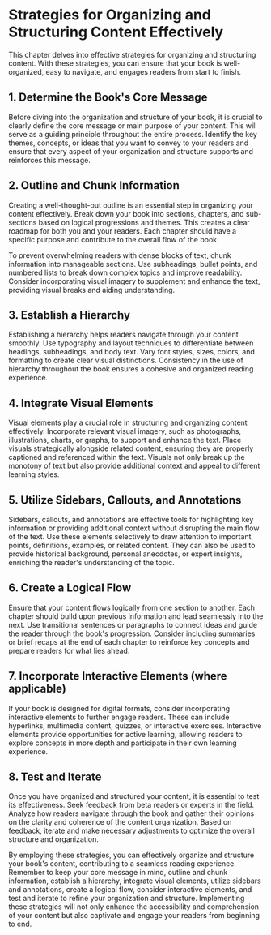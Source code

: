 Strategies for Organizing and Structuring Content Effectively
========================================================================

This chapter delves into effective strategies for organizing and structuring content. With these strategies, you can ensure that your book is well-organized, easy to navigate, and engages readers from start to finish.

**1. Determine the Book's Core Message**
----------------------------------------

Before diving into the organization and structure of your book, it is crucial to clearly define the core message or main purpose of your content. This will serve as a guiding principle throughout the entire process. Identify the key themes, concepts, or ideas that you want to convey to your readers and ensure that every aspect of your organization and structure supports and reinforces this message.

**2. Outline and Chunk Information**
------------------------------------

Creating a well-thought-out outline is an essential step in organizing your content effectively. Break down your book into sections, chapters, and sub-sections based on logical progressions and themes. This creates a clear roadmap for both you and your readers. Each chapter should have a specific purpose and contribute to the overall flow of the book.

To prevent overwhelming readers with dense blocks of text, chunk information into manageable sections. Use subheadings, bullet points, and numbered lists to break down complex topics and improve readability. Consider incorporating visual imagery to supplement and enhance the text, providing visual breaks and aiding understanding.

**3. Establish a Hierarchy**
----------------------------

Establishing a hierarchy helps readers navigate through your content smoothly. Use typography and layout techniques to differentiate between headings, subheadings, and body text. Vary font styles, sizes, colors, and formatting to create clear visual distinctions. Consistency in the use of hierarchy throughout the book ensures a cohesive and organized reading experience.

**4. Integrate Visual Elements**
--------------------------------

Visual elements play a crucial role in structuring and organizing content effectively. Incorporate relevant visual imagery, such as photographs, illustrations, charts, or graphs, to support and enhance the text. Place visuals strategically alongside related content, ensuring they are properly captioned and referenced within the text. Visuals not only break up the monotony of text but also provide additional context and appeal to different learning styles.

**5. Utilize Sidebars, Callouts, and Annotations**
--------------------------------------------------

Sidebars, callouts, and annotations are effective tools for highlighting key information or providing additional context without disrupting the main flow of the text. Use these elements selectively to draw attention to important points, definitions, examples, or related content. They can also be used to provide historical background, personal anecdotes, or expert insights, enriching the reader's understanding of the topic.

**6. Create a Logical Flow**
----------------------------

Ensure that your content flows logically from one section to another. Each chapter should build upon previous information and lead seamlessly into the next. Use transitional sentences or paragraphs to connect ideas and guide the reader through the book's progression. Consider including summaries or brief recaps at the end of each chapter to reinforce key concepts and prepare readers for what lies ahead.

**7. Incorporate Interactive Elements (where applicable)**
----------------------------------------------------------

If your book is designed for digital formats, consider incorporating interactive elements to further engage readers. These can include hyperlinks, multimedia content, quizzes, or interactive exercises. Interactive elements provide opportunities for active learning, allowing readers to explore concepts in more depth and participate in their own learning experience.

**8. Test and Iterate**
-----------------------

Once you have organized and structured your content, it is essential to test its effectiveness. Seek feedback from beta readers or experts in the field. Analyze how readers navigate through the book and gather their opinions on the clarity and coherence of the content organization. Based on feedback, iterate and make necessary adjustments to optimize the overall structure and organization.

By employing these strategies, you can effectively organize and structure your book's content, contributing to a seamless reading experience. Remember to keep your core message in mind, outline and chunk information, establish a hierarchy, integrate visual elements, utilize sidebars and annotations, create a logical flow, consider interactive elements, and test and iterate to refine your organization and structure. Implementing these strategies will not only enhance the accessibility and comprehension of your content but also captivate and engage your readers from beginning to end.
